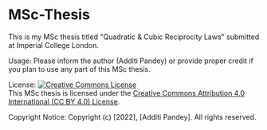 # MSc-Thesis

This is my MSc thesis titled "Quadratic & Cubic Reciprocity Laws" submitted at Imperial College London. 

Usage:
Please inform the author (Additi Pandey) or provide proper credit if you plan to use any part of this MSc thesis.

License:
<a rel="license" href="http://creativecommons.org/licenses/by/4.0/"><img alt="Creative Commons License" style="border-width:0" src="https://i.creativecommons.org/l/by/4.0/80x15.png" /></a><br />This MSc thesis is licensed under the <a rel="license" href="http://creativecommons.org/licenses/by/4.0/">Creative Commons Attribution 4.0 International (CC BY 4.0) License</a>.

Copyright Notice:
Copyright (c) [2022], [Additi Pandey]. All rights reserved.
